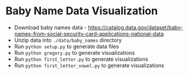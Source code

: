 # Baby Name Data Visualization

- Download baby names data - https://catalog.data.gov/dataset/baby-names-from-social-security-card-applications-national-data
- Unzip data into `./data/baby_names` directory
- Run `python setup.py` to generate data files
- Run `python gregory.py` to generate visualizations
- Run `python first_letter.py` to generate visualizations
- Run `python first_letter_vowel.py` to generate visualizations